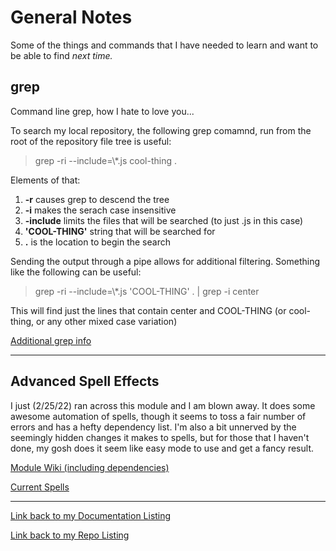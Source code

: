 # General Notes

Some of the things and commands that I have needed to learn and want to be able to find *next time.*

## grep

Command line grep, how I hate to love you...

To search my local repository, the following grep comamnd, run from the root of the repository file tree is useful:

> grep -ri --include=\\*.js cool-thing .

Elements of that:

1. **-r** causes grep to descend the tree
2. **-i** makes the serach case insensitive
1. **-include** limits the files that will be searched (to just .js in this case)
1. **'COOL-THING'** string that will be searched for
1. **.** is the location to begin the search

Sending the output through a pipe allows for additional filtering.  Something like the following can be useful:

> grep -ri --include=\\*.js 'COOL-THING' . | grep -i center

This will find just the lines that contain center and COOL-THING (or cool-thing, or any other mixed case variation)

[Additional grep info](https://www.cyberciti.biz/faq/howto-use-grep-command-in-linux-unix/#Syntax)

---

## Advanced Spell Effects

I just (2/25/22) ran across this module and I am blown away.  It does some awesome automation of spells, though it seems to toss a fair number of errors and has a hefty dependency list. I'm also a bit unnerved by the seemingly hidden changes it makes to spells, but for those that I haven't done, my gosh does it seem like easy mode to use and get a fancy result.

[Module Wiki (including dependencies)](https://github.com/Vauryx/AdvancedSpellEffects/wiki)

[Current Spells](https://github.com/Vauryx/AdvancedSpellEffects/wiki/Currently-Available-Spells#mirror-image)

---

[Link back to my Documentation Listing](README.md) 

[Link back to my Repo Listing](https://github.com/Jeznar/Jeznar/blob/main/README.md) 